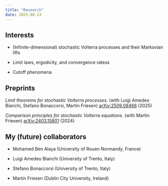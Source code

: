 ```yaml
---
title: "Research"
date: 2025-08-23
---
```


## **Interests** ##

* (Infinite-dimensional) stochastic Volterra processes and their Markovian lifts

* Limit laws, ergodicity, and convergence ratess

* Cutoff phenomena



## **Preprints** 

_Limit theorems for stochastic Volterra processes._ (with Luigi Amedeo Bianchi, Stefano Bonaccorsi, Martin
Friesen) <a href="https://arxiv.org/abs/2509.08466" class="special-link" target="_blank">arXiv:2509.08466</a> (2025) 


_Comparison principles for stochastic Volterra equations._ (with Martin Friesen) <a href="https://arxiv.org/abs/2403.15801" class="special-link" target="_blank">arXiv:2403.15801</a> (2024)  






## **My (future) collaborators**

* Mohamed Ben Alaya (University of Rouen Normandy, France)  

* Luigi Amedeo Bianchi (University of Trento, Italy)  

* Stefano Bonaccorsi (University of Trento, Italy)  

* Martin Friesen (Dublin City University, Ireland) 